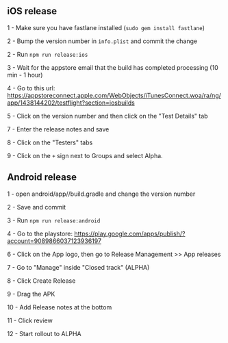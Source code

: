 ## iOS release

1 - Make sure you have fastlane installed (`sudo gem install fastlane`)

2 - Bump the version number in `info.plist` and commit the change

2 - Run `npm run release:ios`

3 - Wait for the appstore email that the build has completed processing (10 min - 1 hour)

4 - Go to this url: https://appstoreconnect.apple.com/WebObjects/iTunesConnect.woa/ra/ng/app/1438144202/testflight?section=iosbuilds

5 - Click on the version number and then click on the "Test Details" tab

7 - Enter the release notes and save

8 - Click on the "Testers" tabs

9 - Click on the `+` sign next to Groups and select Alpha.



## Android release

1 - open android/app//build.gradle and change the version number

2 - Save and commit

3 - Run `npm run release:android`

4 - Go to the playstore: https://play.google.com/apps/publish/?account=9089866037123936197

6 - Click on the App logo, then go to Release Management >> App releases

7 - Go to "Manage" inside "Closed track" (ALPHA)

8 - Click Create Release

9 - Drag the APK

10 - Add Release notes at the bottom

11 - Click review

12 - Start rollout to ALPHA
